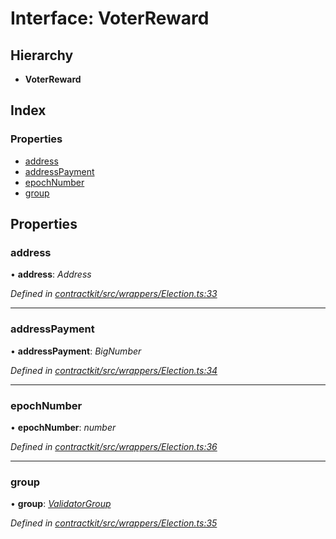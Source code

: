 # Interface: VoterReward

## Hierarchy

* **VoterReward**

## Index

### Properties

* [address](_wrappers_election_.voterreward.md#address)
* [addressPayment](_wrappers_election_.voterreward.md#addresspayment)
* [epochNumber](_wrappers_election_.voterreward.md#epochnumber)
* [group](_wrappers_election_.voterreward.md#group)

## Properties

###  address

• **address**: *Address*

*Defined in [contractkit/src/wrappers/Election.ts:33](https://github.com/celo-org/celo-monorepo/blob/master/packages/sdk/contractkit/src/wrappers/Election.ts#L33)*

___

###  addressPayment

• **addressPayment**: *BigNumber*

*Defined in [contractkit/src/wrappers/Election.ts:34](https://github.com/celo-org/celo-monorepo/blob/master/packages/sdk/contractkit/src/wrappers/Election.ts#L34)*

___

###  epochNumber

• **epochNumber**: *number*

*Defined in [contractkit/src/wrappers/Election.ts:36](https://github.com/celo-org/celo-monorepo/blob/master/packages/sdk/contractkit/src/wrappers/Election.ts#L36)*

___

###  group

• **group**: *[ValidatorGroup](_wrappers_validators_.validatorgroup.md)*

*Defined in [contractkit/src/wrappers/Election.ts:35](https://github.com/celo-org/celo-monorepo/blob/master/packages/sdk/contractkit/src/wrappers/Election.ts#L35)*
